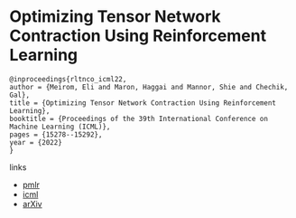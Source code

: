 # Optimizing Tensor Network Contraction Using Reinforcement Learning

```
@inproceedings{rltnco_icml22,
author = {Meirom, Eli and Maron, Haggai and Mannor, Shie and Chechik, Gal},
title = {Optimizing Tensor Network Contraction Using Reinforcement Learning},
booktitle = {Proceedings of the 39th International Conference on Machine Learning (ICML)},
pages = {15278--15292},
year = {2022}
}
```

links
 - [pmlr](https://proceedings.mlr.press/v162/meirom22a.html)
- [icml](https://icml.cc/Conferences/2022/Schedule?showEvent=17918)
- [arXiv](https://arxiv.org/abs/2204.09052)
